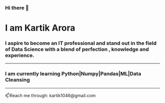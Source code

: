 ### Hi there 👋
<b><h1>I am Kartik Arora</h1></b>
<h3>I aspire to become an IT professional and stand out in the field of Data Science with a blend of perfection , knowledge and experience.</h3> <hr>
<h3>I am  currently learning Python|Numpy|Pandas|ML|Data Cleansing</h3><hr>
 📫Reach me through: kartik1046@gmail.com
<!--
**kartikarora1/kartikarora1** is a ✨ _special_ ✨ repository because its `README.md` (this file) appears on your GitHub profile.

Here are some ideas to get you started:

- 🔭 I’m currently working on ...
- 🌱 I’m currently learning ...
- 👯 I’m looking to collaborate on ...
- 🤔 I’m looking for help with ...
- 💬 Ask me about ...
- 📫 How to reach me: ...kartik1046@gmail.com
- 😄 Pronouns: ...
- ⚡ Fun fact: ...
-->

